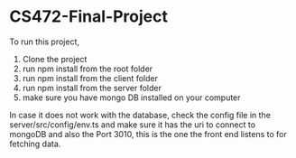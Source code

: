 # CS472-Final-Project

To run this project,

1. Clone the project
2. run npm install from the root folder
3. run npm install from the client folder
4. run npm install from the server folder
5. make sure you have mongo DB installed on your computer

In case it does not work with the database, check the config file in the server/src/config/env.ts and make sure it has the uri to connect to mongoDB and also the Port 3010, this is the one the front end listens to for fetching data.
